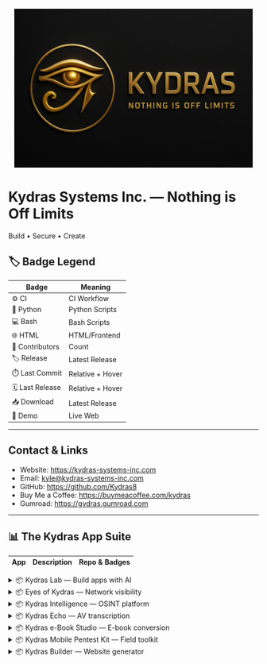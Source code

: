 <p align='center'><img src='assets/kydras-logo.png' alt='Kydras Systems Inc.' width='480'/></p>

# Kydras Systems Inc. — Nothing is Off Limits
Build • Secure • Create

## 🏷️ Badge Legend
| Badge | Meaning |
|---|---|
| ⚙️ CI | CI Workflow |
| 🐍 Python | Python Scripts |
| 💻 Bash | Bash Scripts |
| 🌐 HTML | HTML/Frontend |
| 👥 Contributors | Count |
| 🏷️ Release | Latest Release |
| ⏱️ Last Commit | Relative + Hover |
| 🗓️ Last Release | Relative + Hover |
| 📥 Download | Latest Release |
| 🚀 Demo | Live Web |

---
## Contact & Links
- Website: https://kydras-systems-inc.com
- Email: kyle@kydras-systems-inc.com
- GitHub: https://github.com/Kydras8
- Buy Me a Coffee: https://buymeacoffee.com/kydras
- Gumroad: https://gydras.gumroad.com

---
## 📊 The Kydras App Suite
| App | Description | Repo & Badges |
|---|---|---|
<details>
<summary>📦 Kydras Lab — Build apps with AI</summary>

| Badge | Status |
|---|---|
| Repo | [Link](https://github.com/Kydras8/Kydras-Lab) ⚙️ ![CI](https://img.shields.io/github/actions/workflow/status/Kydras8/Kydras-Lab/ci.yml?style=flat-square&logo=githubactions&label=CI&title=CI Workflow) 🐍 ![](https://img.shields.io/badge/-S-=flat-square&logo=python&logoColor=white&label=&title=) 👥 ![Contrib](https://img.shields.io/badge/Contrib-0-lightgrey?style=flat-square&logo=github&label=Contrib&title=0 contributors) 🏷️ ![Release](https://img.shields.io/badge/Release-N/A-blue?style=flat-square&logo=github&label=Release&title=Release:N/A)  ⏱️ ![Last Commit](https://img.shields.io/badge/LastCommit-N/A-lightgrey?style=flat-square&logo=git&label=Last%20Commit&title=Last commit:N/A) 📥 [Download](https://github.com/Kydras8/Kydras-Lab/releases/latest) 🚀 [Demo](https://kydras8.github.io/Kydras-Lab/) |

</details>

<details>
<summary>📦 Eyes of Kydras — Network visibility</summary>

| Badge | Status |
|---|---|
| Repo | [Link](https://github.com/Kydras8/Eyes-of-Kydras) ⚙️ ![CI](https://img.shields.io/github/actions/workflow/status/Kydras8/Eyes-of-Kydras/ci.yml?style=flat-square&logo=githubactions&label=CI&title=CI Workflow) 🐍 ![](https://img.shields.io/badge/-S-=flat-square&logo=python&logoColor=white&label=&title=) 👥 ![Contrib](https://img.shields.io/badge/Contrib-0-lightgrey?style=flat-square&logo=github&label=Contrib&title=0 contributors) 🏷️ ![Release](https://img.shields.io/badge/Release-N/A-blue?style=flat-square&logo=github&label=Release&title=Release:N/A)  ⏱️ ![Last Commit](https://img.shields.io/badge/LastCommit-N/A-lightgrey?style=flat-square&logo=git&label=Last%20Commit&title=Last commit:N/A) 📥 [Download](https://github.com/Kydras8/Eyes-of-Kydras/releases/latest)  |

</details>

<details>
<summary>📦 Kydras Intelligence — OSINT platform</summary>

| Badge | Status |
|---|---|
| Repo | [Link](https://github.com/Kydras8/Kydras-Intelligence) ⚙️ ![CI](https://img.shields.io/github/actions/workflow/status/Kydras8/Kydras-Intelligence/ci.yml?style=flat-square&logo=githubactions&label=CI&title=CI Workflow) 🐍 ![](https://img.shields.io/badge/-S-=flat-square&logo=python&logoColor=white&label=&title=) 👥 ![Contrib](https://img.shields.io/badge/Contrib-0-lightgrey?style=flat-square&logo=github&label=Contrib&title=0 contributors) 🏷️ ![Release](https://img.shields.io/badge/Release-N/A-blue?style=flat-square&logo=github&label=Release&title=Release:N/A)  ⏱️ ![Last Commit](https://img.shields.io/badge/LastCommit-N/A-lightgrey?style=flat-square&logo=git&label=Last%20Commit&title=Last commit:N/A) 📥 [Download](https://github.com/Kydras8/Kydras-Intelligence/releases/latest)  |

</details>

<details>
<summary>📦 Kydras Echo — AV transcription</summary>

| Badge | Status |
|---|---|
| Repo | [Link](https://github.com/Kydras8/KydrasEcho) ⚙️ ![CI](https://img.shields.io/github/actions/workflow/status/Kydras8/KydrasEcho/ci.yml?style=flat-square&logo=githubactions&label=CI&title=CI Workflow) 🐍 ![](https://img.shields.io/badge/-S-=flat-square&logo=python&logoColor=white&label=&title=) 👥 ![Contrib](https://img.shields.io/badge/Contrib-0-lightgrey?style=flat-square&logo=github&label=Contrib&title=0 contributors) 🏷️ ![Release](https://img.shields.io/badge/Release-N/A-blue?style=flat-square&logo=github&label=Release&title=Release:N/A)  ⏱️ ![Last Commit](https://img.shields.io/badge/LastCommit-N/A-lightgrey?style=flat-square&logo=git&label=Last%20Commit&title=Last commit:N/A) 📥 [Download](https://github.com/Kydras8/KydrasEcho/releases/latest)  |

</details>

<details>
<summary>📦 Kydras e-Book Studio — E-book conversion</summary>

| Badge | Status |
|---|---|
| Repo | [Link](https://github.com/Kydras8/Kydras-eBook-Studio) ⚙️ ![CI](https://img.shields.io/github/actions/workflow/status/Kydras8/Kydras-eBook-Studio/ci.yml?style=flat-square&logo=githubactions&label=CI&title=CI Workflow) 🐍 ![](https://img.shields.io/badge/-S-=flat-square&logo=python&logoColor=white&label=&title=) 👥 ![Contrib](https://img.shields.io/badge/Contrib-0-lightgrey?style=flat-square&logo=github&label=Contrib&title=0 contributors) 🏷️ ![Release](https://img.shields.io/badge/Release-N/A-blue?style=flat-square&logo=github&label=Release&title=Release:N/A)  ⏱️ ![Last Commit](https://img.shields.io/badge/LastCommit-N/A-lightgrey?style=flat-square&logo=git&label=Last%20Commit&title=Last commit:N/A) 📥 [Download](https://github.com/Kydras8/Kydras-eBook-Studio/releases/latest)  |

</details>

<details>
<summary>📦 Kydras Mobile Pentest Kit — Field toolkit</summary>

| Badge | Status |
|---|---|
| Repo | [Link](https://github.com/Kydras8/Kydras-Mobile-Pentest-Kit) ⚙️ ![CI](https://img.shields.io/github/actions/workflow/status/Kydras8/Kydras-Mobile-Pentest-Kit/ci.yml?style=flat-square&logo=githubactions&label=CI&title=CI Workflow) 💻 ![](https://img.shields.io/badge/-S-=flat-square&logo=gnu-bash&logoColor=white&label=&title=) 👥 ![Contrib](https://img.shields.io/badge/Contrib-0-lightgrey?style=flat-square&logo=github&label=Contrib&title=0 contributors) 🏷️ ![Release](https://img.shields.io/badge/Release-N/A-blue?style=flat-square&logo=github&label=Release&title=Release:N/A)  ⏱️ ![Last Commit](https://img.shields.io/badge/LastCommit-N/A-lightgrey?style=flat-square&logo=git&label=Last%20Commit&title=Last commit:N/A) 📥 [Download](https://github.com/Kydras8/Kydras-Mobile-Pentest-Kit/releases/latest)  |

</details>

<details>
<summary>📦 Kydras Builder — Website generator</summary>

| Badge | Status |
|---|---|
| Repo | [Link](https://github.com/Kydras8/Kydras-Builder) ⚙️ ![CI](https://img.shields.io/github/actions/workflow/status/Kydras8/Kydras-Builder/ci.yml?style=flat-square&logo=githubactions&label=CI&title=CI Workflow) 🌐 ![](https://img.shields.io/badge/-S-=flat-square&logo=html5&logoColor=white&label=&title=) 👥 ![Contrib](https://img.shields.io/badge/Contrib-0-lightgrey?style=flat-square&logo=github&label=Contrib&title=0 contributors) 🏷️ ![Release](https://img.shields.io/badge/Release-N/A-blue?style=flat-square&logo=github&label=Release&title=Release:N/A)  ⏱️ ![Last Commit](https://img.shields.io/badge/LastCommit-N/A-lightgrey?style=flat-square&logo=git&label=Last%20Commit&title=Last commit:N/A) 📥 [Download](https://github.com/Kydras8/Kydras-Builder/releases/latest) 🚀 [Demo](https://kydras8.github.io/Kydras-Builder/) |

</details>
